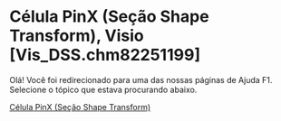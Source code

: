 
# Célula PinX (Seção Shape Transform), Visio [Vis_DSS.chm82251199]

Olá! Você foi redirecionado para uma das nossas páginas de Ajuda F1. Selecione o tópico que estava procurando abaixo.

[Célula PinX (Seção Shape Transform)](http://msdn.microsoft.com/library/dd88fb8d-3ec3-476a-870d-6642b191496f%28Office.15%29.aspx)
